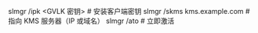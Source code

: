 slmgr /ipk <GVLK 密钥>  # 安装客户端密钥
slmgr /skms kms.example.com  # 指向 KMS 服务器（IP 或域名）
slmgr /ato               # 立即激活